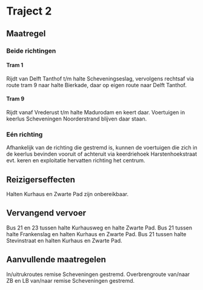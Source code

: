 # Traject 2
## Maatregel
### Beide richtingen

#### Tram 1
Rijdt van Delft Tanthof t/m halte Scheveningseslag, vervolgens rechtsaf via route tram 9 naar halte Bierkade, daar op eigen route naar Delft Tanthof.

#### Tram 9
Rijdt vanaf Vrederust t/m halte Madurodam en keert daar.
Voertuigen in keerlus Scheveningen Noorderstrand blijven daar staan.

### Eén richting
Afhankelijk van de richting die gestremd is, kunnen de voertuigen die zich in de keerlus bevinden vooruit of achteruit via keerdriehoek Harstenhoekstraat evt. keren en exploitatie hervatten richting het centrum.

## Reizigerseffecten
Halten Kurhaus en Zwarte Pad zijn onbereikbaar.

## Vervangend vervoer
Bus 21 en 23 tussen halte Kurhausweg en halte Zwarte Pad.
Bus 21 tussen halte Frankenslag en halten Kurhaus en Zwarte Pad.
Bus 21 tussen halte Stevinstraat en halten Kurhaus en Zwarte Pad.

## Aanvullende maatregelen
In/uitrukroutes remise Scheveningen gestremd.
Overbrengroute van/naar ZB en LB van/naar remise Scheveningen gestremd.


